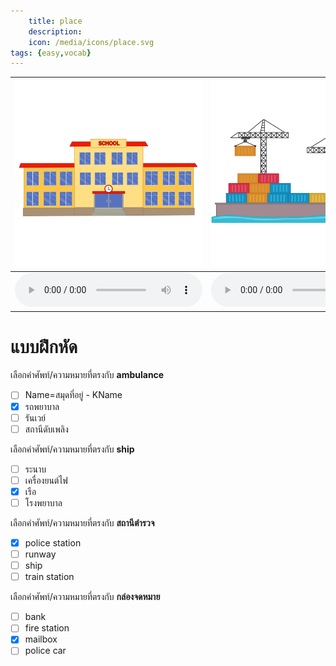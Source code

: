 ```yaml
---
    title: place
    description: 
    icon: /media/icons/place.svg
tags: {easy,vocab}
---
```


<div class="carrousel">

|![](/media/img/place/school.svg)|![](/media/img/place/port.svg)|![](/media/img/place/market.svg)|![](/media/img/place/police&#x20;car.svg)|![](/media/img/place/museum.svg)|![](/media/img/place/airport.svg)|![](/media/img/place/ship.svg)|![](/media/img/place/atm.svg)|![](/media/img/place/ambulance.svg)|![](/media/img/place/mailbox.svg)|![](/media/img/place/plane.svg)|![](/media/img/place/fire&#x20;engine.svg)|![](/media/img/place/police&#x20;station.svg)|![](/media/img/place/train&#x20;station.svg)|![](/media/img/place/fire&#x20;station.svg)|![](/media/img/place/post&#x20;office.svg)|![](/media/img/place/runway.svg)|![](/media/img/place/trainway.svg)|![](/media/img/place/train.svg)|![](/media/img/place/hospital.svg)|![](/media/img/place/bank.svg)|![](/media/img/place/school&#x20;bus.svg)|
|-------------------------------|-------------------------------|-------------------------------|-------------------------------|-------------------------------|-------------------------------|-------------------------------|-------------------------------|-------------------------------|-------------------------------|-------------------------------|-------------------------------|-------------------------------|-------------------------------|-------------------------------|-------------------------------|-------------------------------|-------------------------------|-------------------------------|-------------------------------|-------------------------------|-------------------------------|
|![](/media/audio/school.mp3)|![](/media/audio/port.mp3)|![](/media/audio/market.mp3)|![](/media/audio/police&#x20;car.mp3)|![](/media/audio/museum.mp3)|![](/media/audio/airport.mp3)|![](/media/audio/ship.mp3)|![](/media/audio/atm.mp3)|![](/media/audio/ambulance.mp3)|![](/media/audio/mailbox.mp3)|![](/media/audio/plane.mp3)|![](/media/audio/fire&#x20;engine.mp3)|![](/media/audio/police&#x20;station.mp3)|![](/media/audio/train&#x20;station.mp3)|![](/media/audio/fire&#x20;station.mp3)|![](/media/audio/post&#x20;office.mp3)|![](/media/audio/runway.mp3)|![](/media/audio/trainway.mp3)|![](/media/audio/train.mp3)|![](/media/audio/hospital.mp3)|![](/media/audio/bank.mp3)|![](/media/audio/school&#x20;bus.mp3)|

</div>



# แบบฝึกหัด


 เลือกคำศัพท์/ความหมายที่ตรงกับ **ambulance**
 - [ ] Name=สมุดที่อยู่ - KName
 - [x] รถพยาบาล
 - [ ] รันเวย์
 - [ ] สถานีดับเพลิง

 เลือกคำศัพท์/ความหมายที่ตรงกับ **ship**
 - [ ] ระนาบ
 - [ ] เครื่องยนต์ไฟ
 - [x] เรือ
 - [ ] โรงพยาบาล

 เลือกคำศัพท์/ความหมายที่ตรงกับ **สถานีตํารวจ**
 - [x] police&#x20;station
 - [ ] runway
 - [ ] ship
 - [ ] train&#x20;station

 เลือกคำศัพท์/ความหมายที่ตรงกับ **กล่องจดหมาย**
 - [ ] bank
 - [ ] fire&#x20;station
 - [x] mailbox
 - [ ] police&#x20;car
